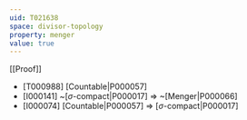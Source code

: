 ```yaml
---
uid: T021638
space: divisor-topology
property: menger
value: true
---
```

[[Proof]]

* [T000988] [Countable|P000057]
* [I000141] ~[$\sigma$-compact|P000017] => ~[Menger|P000066]
* [I000074] [Countable|P000057] => [$\sigma$-compact|P000017]

